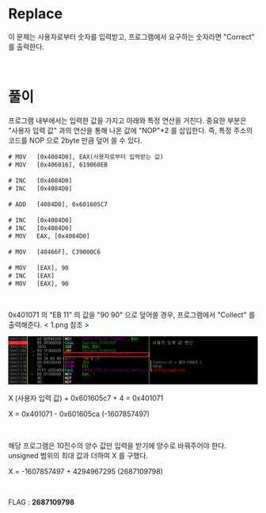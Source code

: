 
# Replace
이 문제는 사용자로부터 숫자를 입력받고, 프로그램에서 요구하는 숫자라면 "Correct" 를 출력한다.

&nbsp;
# 풀이

프로그램 내부에서는 입력한 값을 가지고 아래와 특정 연산을 거친다. 중요한 부분은 "사용자 입력 값" 과의 연산을 통해 나온 값에 "NOP"*2 를 삽입한다. 즉, 특정 주소의 코드를 NOP 으로 2byte 만큼 덮어 쓸 수 있다.

```asembly
# MOV	[0x4084D0], EAX(사용자로부터 입력받는 값)
# MOV	[0x406016], 619060EB

# INC	[0x4084D0]
# INC	[0x4084D0]

# ADD	[4084D0], 0x601605C7

# INC	[0x4084D0]
# INC	[0x4084D0]
# MOV	EAX, [0x4084D0]

# MOV	[40466F], C39000C6

# MOV   [EAX], 90
# INC   [EAX]
# MOV   [EAX], 90
```

&nbsp;

0x401071 의 "EB 11" 의 값을 "90 90" 으로 덮어쓸 경우, 프로그램에서 "Collect" 를 출력해준다. < 1.png 참조 >

![텍스트](1.png)

X (사용자 입력 값) + 0x601605c7 + 4 = 0x401071

X = 0x401071 - 0x601605ca (-1607857497)

&nbsp;

해당 프로그램은 10진수의 양수 값만 입력을 받기에 양수로 바꿔주어야 한다. unsigned 범위의 최대 값과 더하여 X 를 구했다.

X = -1607857497 + 4294967295 (2687109798)

&nbsp;

FLAG : **2687109798**